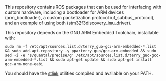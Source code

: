 This repository contains ROS packages that can be used for
interfacing with custom hardware, including a bootloader
for ARM devices (arm_bootloader), a custom packetization
protocol (uf_subbus_protocol), and an example of using both
(stm32f3discovery_imu_driver).

This repository depends on the GNU ARM Embedded Toolchain,
installable with:

    sudo rm -f /etc/apt/sources.list.d/terry_guo-gcc-arm-embedded-*.list && sudo add-apt-repository -y ppa:terry.guo/gcc-arm-embedded && sudo sed -i -e 's/quantal/precise/g' /etc/apt/sources.list.d/terry_guo-gcc-arm-embedded-*.list && sudo apt-get update && sudo apt-get install gcc-arm-none-eabi

You should have the [stlink](https://github.com/texane/stlink)
utilities compiled and available on your PATH.
